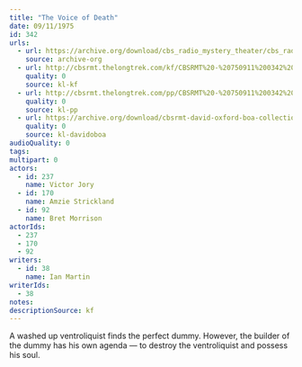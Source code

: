 ```yaml
---
title: "The Voice of Death"
date: 09/11/1975
id: 342
urls: 
  - url: https://archive.org/download/cbs_radio_mystery_theater/cbs_radio_mystery_theater-0301-0350.zip/cbs_radio_mystery_theater-0301-0350%2Fcbsrmt_0342_the_voice_of_death.mp3
    source: archive-org
  - url: http://cbsrmt.thelongtrek.com/kf/CBSRMT%20-%20750911%200342%20The%20Voice%20Of%20Death_kf.mp3
    quality: 0
    source: kl-kf
  - url: http://cbsrmt.thelongtrek.com/pp/CBSRMT%20-%20750911%200342%20The%20Voice%20of%20Death_pp.mp3
    quality: 0
    source: kl-pp
  - url: https://archive.org/download/cbsrmt-david-oxford-boa-collection/CBSRMT-750911-0342-The-Voice-of-Death-(64-44)_kf-{BoA}.mp3
    quality: 0
    source: kl-davidoboa
audioQuality: 0
tags: 
multipart: 0
actors:  
  - id: 237
    name: Victor Jory  
  - id: 170
    name: Amzie Strickland  
  - id: 92
    name: Bret Morrison
actorIds:  
  - 237  
  - 170  
  - 92
writers:  
  - id: 38
    name: Ian Martin
writerIds:  
  - 38
notes: 
descriptionSource: kf
---
```

A washed up ventroliquist finds the perfect dummy. However, the builder of the dummy has his own agenda — to destroy the ventroliquist and possess his soul.